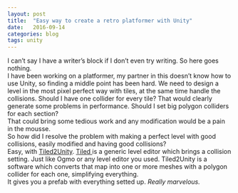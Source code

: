 ```yaml
---
layout: post
title:  "Easy way to create a retro platformer with Unity"
date:   2016-09-14
categories: blog
tags: unity
---
```

I can’t say I have a writer’s block if I don’t even try writing. So here goes nothing.  
I have been working on a platformer, my partner in this doesn’t know how to use Unity, so finding a middle point has been hard. We need to design a level in the most pixel perfect way with tiles, at the same time handle the collisions. Should I have one collider for every tile? That would clearly generate some problems in performance. Should I set big polygon colliders for each section?  
That could bring some tedious work and any modification would be a pain in the mousse.  
So how did I resolve the problem with making a perfect level with good collisions, easily modified and having good collisions?  
Easy, with [Tiled2Unity](http://www.seanba.com/tiled2unity). [Tiled ](http://www.mapeditor.org/)is a generic level editor which brings a collision setting. Just like Ogmo or any level editor you used. Tiled2Unity is a software which converts that map into one or more meshes with a polygon collider for each one, simplifying everything.  
It gives you a prefab with everything setted up. _Really marvelous._
